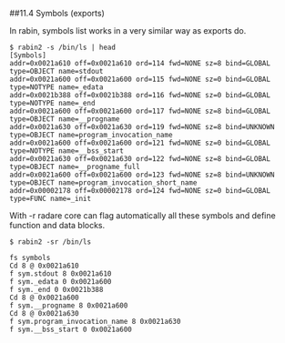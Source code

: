 ##11.4 Symbols (exports)

In rabin, symbols list works in a very similar way as exports do.

    $ rabin2 -s /bin/ls | head
    [Symbols]
    addr=0x0021a610 off=0x0021a610 ord=114 fwd=NONE sz=8 bind=GLOBAL type=OBJECT name=stdout
    addr=0x0021a600 off=0x0021a600 ord=115 fwd=NONE sz=0 bind=GLOBAL type=NOTYPE name=_edata
    addr=0x0021b388 off=0x0021b388 ord=116 fwd=NONE sz=0 bind=GLOBAL type=NOTYPE name=_end
    addr=0x0021a600 off=0x0021a600 ord=117 fwd=NONE sz=8 bind=GLOBAL type=OBJECT name=__progname
    addr=0x0021a630 off=0x0021a630 ord=119 fwd=NONE sz=8 bind=UNKNOWN type=OBJECT name=program_invocation_name
    addr=0x0021a600 off=0x0021a600 ord=121 fwd=NONE sz=0 bind=GLOBAL type=NOTYPE name=__bss_start
    addr=0x0021a630 off=0x0021a630 ord=122 fwd=NONE sz=8 bind=GLOBAL type=OBJECT name=__progname_full
    addr=0x0021a600 off=0x0021a600 ord=123 fwd=NONE sz=8 bind=UNKNOWN type=OBJECT name=program_invocation_short_name
    addr=0x00002178 off=0x00002178 ord=124 fwd=NONE sz=0 bind=GLOBAL type=FUNC name=_init

With -r radare core can flag automatically all these symbols and define function and data blocks.
    
    $ rabin2 -sr /bin/ls
    
    fs symbols
    Cd 8 @ 0x0021a610
    f sym.stdout 8 0x0021a610
    f sym._edata 0 0x0021a600
    f sym._end 0 0x0021b388
    Cd 8 @ 0x0021a600
    f sym.__progname 8 0x0021a600
    Cd 8 @ 0x0021a630
    f sym.program_invocation_name 8 0x0021a630
    f sym.__bss_start 0 0x0021a600